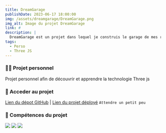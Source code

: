 ```yaml
---
title: DreamGarage
publishDate: 2023-06-17 18:00:00
img: /assets/dreamgarage/DreamGarage.png
img_alt: Image du projet DreamGarage
link: #
description: |
  DreamGarage est un projet dans lequel je construis le garage de mes rêves. C'est un moyen de découvrir la technologie Three.js.
tags:
  - Perso
  - Three JS
---
```


### 👨‍🎓 Projet personnel

Projet personnel afin de découvrir et apprendre la technologie Three js

### 📁 Acceder au projet

[Lien du dépot GitHub](https://github.com/alexandrebrgn/DreamGarage) | [Lien du projet déployé](https://dreamgarage.vercel.app/) `Attendre un petit peu`


### 💼 Compétences du projet

<img src='https://img.shields.io/badge/threejs-black?style=for-the-badge&logo=three.js&logoColor=white'>
<img src='https://img.shields.io/badge/vite-%23646CFF.svg?style=for-the-badge&logo=vite&logoColor=white'>
<img src="https://img.shields.io/badge/markdown-%23000000.svg?style=for-the-badge&logo=markdown&logoColor=white">